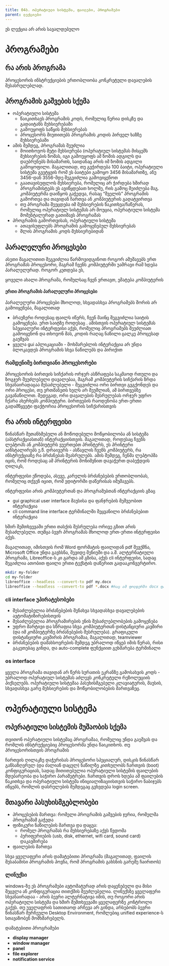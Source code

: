 ```yaml
---
title: 04ბ. ოპერატიული სისტემა, ფაილები, პროგრამები
parent: ლექციები
---
```


ეს ლექცია არ არის სავალდებულო

# პროგრამები

## რა არის პროგრამა
პროცესორის ინსტრუქციების ერთობლიობა კონკრეტული დავალების შესასრულებლად.


## პროგრამის გაშვების სქემა
- ოპერატიული სისტემა 
    - წაიკითხავს პროგრამის კოდს, რომელიც წერია დისკზე და გადაიტანს მეხსიერებაში
    - გამოუყოფს საწყის მეხსიერებას
    - პროცესორს მიუთითებს პროგრამის კოდის პირველ ხაზზე მეხსიერებაში
- ამის შემდეგ, პროგრამას შეუძლია
    - მოითხოვოს მეტი მეხსიერება (ოპერატიულ სისტემას მისცემს მეხსიერების ზომას, იგი გამოუყოფს ამ ზომის ადგილს და დაუბრუნებს მისამართს, საიდანაც არის იმ ზომის ადგილი გამოყოფილი. მაგალითად, თუ გვჭირდება 100 ბაიტი, ოპერატიული სისტემა გვეტყვის რომ ეს ბაიტები გამოყო 3456 მისამართზე, ანუ 3456-დან 3556-მდე შეგვიძლია გამოვიყენოთ
    - გაათავისუფლოს მეხსიერება, რომელიც არ ჭირდება ხშირად პროგრამისტებს ეს ავიწყდებათ ხოლმე, რის გამოც შეიძლება მაგ. კომპიუტერმა დაიწყოს გაჭედვა, რასაც “შველის” პროგრამის გამორთვა და თავიდან ჩართვა ან კომპიუტერის გადატვირთვა
    -   თუ პროგრამა შეეცდება იმ მეხსიერების წაკითხვა/ჩაწერას, რომელიც ოპერატიულ სისტემას არ მოუცია, ოპერატიული სისტემა მომენტალურად გათიშავს პროგრამას
- პროგრამის გამორთვისას, ოპერატიული სისტემა
    - ათავისუფლებს პროგრამის გამოყენებულ მეხსიერებას
    - შლის პროგრამის კოდს მეხსიერებიდან




## პარალელური პროცესები
ასეთი მაგალითით შეგვიძლია წარმოვიდგინოთ როგორ ამუშავებს ერთ პროგრამას პროცესორი, მაგრამ ჩვენს კომპიუტერში უამრავი რამ ხდება პარალელურად. როგორ კეთდება ეს, 

ყოველი ახალი პროგრამა, რომელსაც ჩვენ ვრთავთ, ემატება კომპიუტერის

#### ერთი პროგრამის პარალელური პროცესები
პარალელური პროცესები მხოლოდ, სხვადასხვა პროგრამებს შორის არ გამოიყენება, მაგალითად
- ბრაუზერი როდესაც ფაილს იწერს, ჩვენ მაინც შეგვიძლია საიტის გამოყენება. ერთ საიტზე როდესაც . ამისთვის ოპერატიულ სისტემას სპეციალური ინტერფეისი აქვს, რომელიც პროგრამებს შეუძლიათ გამოიყენონ და თხოვონ მას, კოდის რაღაც ნაწილი ცალკე პროცესად გაუშვას
- ყველა gui აპლიკაციაში - მოხმარებლის ინტერაქცია არ უნდა ბლოკავდეს პროგრამის სხვა ნაწილებს და პირიქით

### რამდენიმე ბირთვიანი პროცესორები
პროცესორის ბირთვის სიჩქარის ორჯერ ასწრაფება საკმაოდ რთული და ზოგჯერ შეუძლებელი დავალებაა, მაგრამ კომპიუტერის სიჩქარის ზრდა სხვანაირადაცაა შესაძლებელი - შეგვიძლია ორი ბირთვი გვგქონდეს და ორი პროცესი, თუ ერთმანეთს ხელს არ შეუშლიან, ამ ბირთვებზე გავანაწილოთ. შედეგად, ორი დავალების შესრულებას ორჯერ უფრო ჩქარა ახერხებს კომპიუტერი. ბირთვების რაოდენობა ერთ-ერთი გადამწყვეტი ფაქტორია პროცესორის სიჩქარისთვის



## რა არის ინტერფეისი
წინასწარ შეთანხმებული ან მოწოდებული მოწყობილობა ან სისტემა (აბსტრაქციასთან) ინტერაქციისთვის. მაგალითად, როდესაც ჩვენს ლეპტოპს ან კომპიუტერს ვუერთებთ პრინტერს, ეს პრინტერი აინსტალირებს ე.წ. დრაივერს - ასწავლის ჩვენს კომპიუტერს, რა ინსტრუქციაზე რა ბრძანებას შეასრულებს. ამის შემდეგ, ჩენმა ლეპტოპმა იცის, რომ როდესაც ამ პრინტერის მონიშვნით დავაჭერთ დაბეჭდვის ღილაკს, 

ინტერფეისი ეწოდება, ასევე, კარელის ბრძანებების ერთობლიობას, რომელიც თქვენ იცით, რომ ედიტორში დაწერისას იმუშავებს.

ინტერფეისი არის კომპიუტერთან და პროგრამებთან ინტერაქციის გზაც
- gui graphical user interface მაუსისა და ფანჯრების მეშვეობით ინტერაქცია
- cli command line interface ტერმინალში შეყვანილი ბრძანებებით ინტერაქცია

ხშირ შემთხვევაში ერთი თასქის შესრულება ორივე გზით არის შესაძლებელი. თუმცა ბევრ პროგრამას მხოლოდ ერთ-ერთი ინტერფეისი აქვს.

მაგალითად, იმისთვის რომ Word ფორმატის ფაილიდან pdf შევქმნა, Microsoft Office უნდა გავხსნა, შევიდე მენიუში და ა.შ. ალტერნატიული პროგრამა, Libreoffice-ს კი გარდა ამ გზისა, აქვს cli ინტერფეისი, სადაც შეგიძლია ათობით ფაილი ერთი ტექსტის დაწერით გადააკონვერტირო.

```sh
mkdir my-folder
cd my-folder
libreoffice --headless --convert-to pdf my.docx
libreoffice --headless --convert-to pdf *.docx #რაც ამ ფოლდერში docx ფაილი არის, ყველა გადააკონვერტირე pdf-ად
```

### cli interface უპირატესობები
- შესაძლებელია ბრძანებების შენახვა სხვადასხვა დავალებების ავტომატიზირებისთვის
- შესაძლებელია პროგრამირების ენის შესაძლებლობების გამოყენება
- უფრო მარტივი და სწრაფია სხვა კომპიუტერთან დისტანციური კავშირი (და იმ კომპიუტერზე ბრძანებების შესრულება). გრაფიკული დისტანციური კავშირის პროგრამაა, მაგალითად, teamviewer
- ბრძანებების დამახსოვრების შემდეგ უბრალოდ იწყებ იმის წერას, რისი გაკეთებაც გინდა, და auto-complete ფუნქციით გეხმარება ტერმინალი

### os interface
ყველა პროგრამა თავიდან არ წერს სურათის ეკრანზე გამოსახვის კოდს - უბრალოდ ოპერატიულ სისტემას აძლევს კონკრეტული რეზოლუციის პიქსელებს. ოპერატიული სისტემაა პასუხისმგებელი კლავიატურის, მაუსის, სხვადასხვა გარე მეხსიერების და მოწყობილობების მართვაზეც.


# ოპერატიული სისტემა
## ოპერატიული სისტემის მუშაობის სქემა
თვითონ ოპერატიული სისტემაც პროგრამაა, რომელიც უნდა გაეშვას და რომლის ინსტრუქციებიც პროცესორმა უნდა წაიკითხოს. თუ პროცესორისთვის პროგრამის 

ჩართვის ღილაკზე დაჭერისას პროცესორი სპეციალურ, დისკის წინასწარ განსაზღვრულ (და ძალიან დაცულ) ნაწილზე კითხულობს ჩართვის (boot) კონფიგურაციას, სადაც მითითებულია ოპერატიული სისტემის ფაილების მდებარეობა და საჭირო პარამეტრები. ჩართვის დროს ხდება ამ ფაილების წაკითხვა და ოპერატიული სისტემა ინიციალიზაციისთვის საჭირო ნაბიჯებს იწყებს, რომლის დასრულების შემდეგაც გვხვდება login screen.


## მთავარი პასუხისმგებლობები
- პროცესების მართვა: რომელი პროგრამის გაშვების ჯერია, რომელმა პროგრამამ გაჭედა
- ფიზიკური ნაწილების მართვა და დაცვა:
    + რომელ პროგრამას რა მეხსიერებაზე აქვს წვდომა
    + პერიფერიების (usb, disk, ethernet, wifi card, sound card) დაკავშირება
- ფაილების მართვა

სხვა ყველაფერი არის დამატებითი პროგრამა (მაგალითად, ფაილის შესაბამისი პროგრამის პოვნა, რომ პროგრამის გახსნის გარეშე ჩაირთოს)




<section class="non-compulsory" markdown="1">
    
### ლინუქსი
windows-ზე ეს პროგრამები ავტომატურად არის დაყენებული და მისი შეცვლა ან კონფიგურაცია თითქმის შეუძლებელია. ლინუქსზე ყველაფერი სხვანაირადაა - არის ბევრი ალტერნატივა იმის, თუ როგორი არის ოპერატიული სისტემა და ხშირ შემთხვევაში ყველაფერზე კონტროლი გაქვს. თუ უველაფრის სათითაოდ არჩევა არ გინდა, არსებობს ბევრი წინასწარ შერჩეული Desktop Environment, რომლებიც unified experience-ს სთავაზობენ მომხმარებელს.

დამატებითი პროგრამები
- **display manager**
- **window manager**
- **panel**
- **file explorer**
- **notification service**

</section>